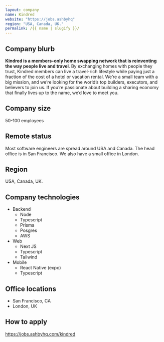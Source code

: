 ```yaml
---
layout: company
name: Kindred
website: "https://jobs.ashbyhq"
region: "USA, Canada, UK."
permalink: /{{ name | slugify }}/
---
```


## Company blurb

**Kindred is a members-only home swapping network that is reinventing the way people live and travel**. By exchanging homes with people they trust, Kindred members can live a travel-rich lifestyle while paying just a fraction of the cost of a hotel or vacation rental. We’re a small team with a big mission, and we’re looking for the world’s top builders, executors, and believers to join us. If you’re passionate about building a sharing economy that finally lives up to the name, we’d love to meet you.

## Company size

50-100 employees

## Remote status

Most software engineers are spread around USA and Canada. The head office is in San Francisco. We also have a small office in London.

## Region

USA, Canada, UK.

## Company technologies

* Backend
  * Node
  * Typescript
  * Prisma
  * Posgres
  * AWS
* Web
  * Next JS
  * Typescript 
  * Tailwind
* Mobile
  * React Native (expo)
  * Typescript

## Office locations

* San Francisco, CA
* London, UK

## How to apply

https://jobs.ashbyhq.com/kindred
